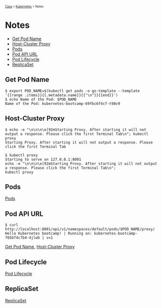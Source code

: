 <sub><sup><a href="index.html">Casa</a> > <a href="kubernetes.html">Kubernetes</a> > Notes</sup></sub>

# Notes

- [Get Pod Name](#get-pod-name)
- [Host-Cluster Proxy](#host-cluster-proxy)
- [Pods](#pods)
- [Pod API URL](#pod-api-url)
- [Pod Lifecycle](#pod-lifecycle)
- [ReplicaSet](#replicaset)

## Get Pod Name

```shell
$ export POD_NAME=$(kubectl get pods -o go-template --template '{{range .items}}{{.metadata.name}}{{"\n"}}{{end}}')
$ echo Name of the Pod: $POD_NAME
Name of the Pod: kubernetes-bootcamp-69fbc6f4cf-t98v9
```

## Host-Cluster Proxy

```
$ echo -e "\n\n\n\e[92mStarting Proxy. After starting it will not output a response. Please click the first Terminal Tab\n"; kubectl proxy
Starting Proxy. After starting it will not output a response. Please click the first Terminal Tab

$ kubectl proxy
Starting to serve on 127.0.0.1:8001
echo -e "\n\n\n\e[92mStarting Proxy. After starting it will not output a response. Please click the first Terminal Tab\n"; 
kubectl proxy
```

## Pods

[Pods](https://kubernetes.io/docs/concepts/workloads/pods/)
 
## Pod API URL

```shell
$ curl http://localhost:8001/api/v1/namespaces/default/pods/$POD_NAME/proxy/
Hello Kubernetes bootcamp! | Running on: kubernetes-bootcamp-765bf4c7b4-4jlwb | v=1
```

[Get Pod Name](#get-pod-name), [Host-Cluster Proxy](#host-cluster-proxy)

## Pod Lifecycle

[Pod Lifecycle](https://kubernetes.io/docs/concepts/workloads/pods/pod-lifecycle/)

## ReplicaSet

[ReplicaSet](https://kubernetes.io/docs/concepts/workloads/controllers/replicaset/)
